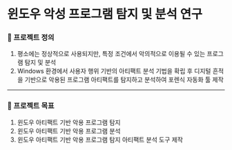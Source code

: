 # 윈도우 악성 프로그램 탐지 및 분석 연구

### 📌 프로젝트 정의

1. 평소에는 정상적으로 사용되지만, 특정 조건에서 악의적으로 이용될 수 있는 프로그램 탐지 및 분석
2. Windows 환경에서 사용자 행위 기반의 아티팩트 분석 기법을 확립 후 디지털 흔적을 기반으로 악용된 프로그램 아티팩트를 탐지하고 분석하여 포렌식 자동화 툴 제작

---

### 📌 프로젝트 목표

1. 윈도우 아티팩트 기반 악용 프로그램 탐지
2. 윈도우 아티팩트 기반 악용 프로그램 분석
3. 윈도우 아티팩트 기반 악용 프로그램 탐지 아티팩트 분석 도구 제작
